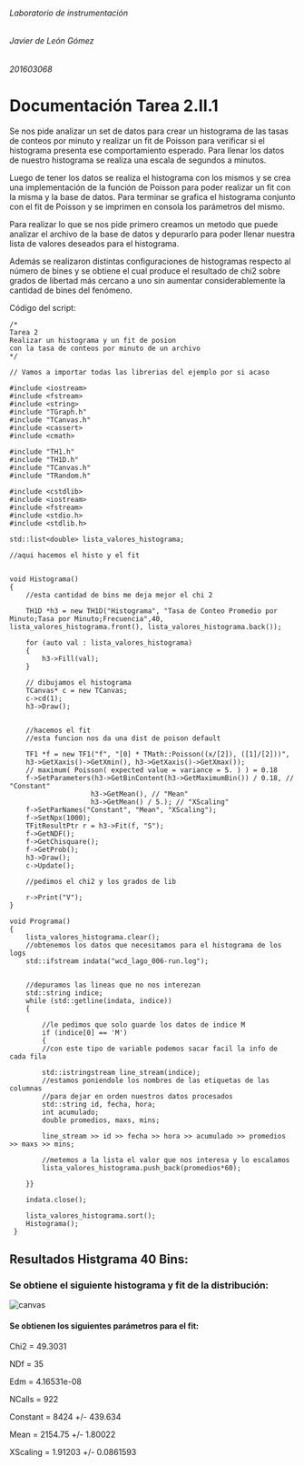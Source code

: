 ###### Laboratorio de instrumentación
###### Javier de León Gómez
###### 201603068


# Documentación Tarea 2.II.1


Se nos pide analizar un set de datos para crear un histograma de las tasas de conteos por minuto y realizar un fit de Poisson para verificar si el histograma presenta ese comportamiento esperado. Para llenar los datos de nuestro histograma se realiza una escala de segundos a minutos.

Luego de tener los datos se realiza el histograma con los mismos y se crea una implementación de la función de Poisson para poder realizar un fit con la misma y la base de datos. Para terminar se grafica el histograma conjunto con el fit de Poisson y se imprimen en consola los parámetros del mismo.


Para realizar lo que se nos pide primero creamos un metodo que puede analizar el archivo de la base de datos y depurarlo para poder llenar nuestra lista de valores deseados para el histograma.

Además se realizaron distintas configuraciones de histogramas respecto al número de bines y se obtiene el cual produce el resultado de chi2 sobre grados de libertad más cercano a uno sin aumentar considerablemente la cantidad de bines del fenómeno.


Código del script:


    /*
    Tarea 2
    Realizar un histograma y un fit de posion
    con la tasa de conteos por minuto de un archivo
    */

    // Vamos a importar todas las librerias del ejemplo por si acaso

    #include <iostream>
    #include <fstream>
    #include <string>
    #include "TGraph.h"
    #include "TCanvas.h"
    #include <cassert>
    #include <cmath>

    #include "TH1.h"
    #include "TH1D.h"
    #include "TCanvas.h"
    #include "TRandom.h"

    #include <cstdlib>
    #include <iostream>
    #include <fstream>
    #include <stdio.h>
    #include <stdlib.h>

    std::list<double> lista_valores_histograma;

    //aqui hacemos el histo y el fit


    void Histograma()
    {
        //esta cantidad de bins me deja mejor el chi 2

        TH1D *h3 = new TH1D("Histograma", "Tasa de Conteo Promedio por Minuto;Tasa por Minuto;Frecuencia",40, lista_valores_histograma.front(), lista_valores_histograma.back());

        for (auto val : lista_valores_histograma)
        {
            h3->Fill(val);
        }

        // dibujamos el histograma
        TCanvas* c = new TCanvas;
        c->cd(1);
        h3->Draw();


        //hacemos el fit 
        //esta funcion nos da una dist de poison default

        TF1 *f = new TF1("f", "[0] * TMath::Poisson((x/[2]), ([1]/[2]))",
        h3->GetXaxis()->GetXmin(), h3->GetXaxis()->GetXmax());
        // maximum( Poisson( expected value = variance = 5. ) ) = 0.18
        f->SetParameters(h3->GetBinContent(h3->GetMaximumBin()) / 0.18, // "Constant"
                        h3->GetMean(), // "Mean"
                        h3->GetMean() / 5.); // "XScaling"
        f->SetParNames("Constant", "Mean", "XScaling");
        f->SetNpx(1000);
        TFitResultPtr r = h3->Fit(f, "S"); 
        f->GetNDF();
        f->GetChisquare();
        f->GetProb();
        h3->Draw();
        c->Update();

        //pedimos el chi2 y los grados de lib

        r->Print("V");
    }

    void Programa()
    {
        lista_valores_histograma.clear();
        //obtenemos los datos que necesitamos para el histograma de los logs
        std::ifstream indata("wcd_lago_006-run.log");


        //depuramos las lineas que no nos interezan
        std::string indice;
        while (std::getline(indata, indice))
        {

            //le pedimos que solo guarde los datos de indice M
            if (indice[0] == 'M')
            {
            //con este tipo de variable podemos sacar facil la info de cada fila

            std::istringstream line_stream(indice);
            //estamos poniendole los nombres de las etiquetas de las columnas
            //para dejar en orden nuestros datos procesados
            std::string id, fecha, hora;
            int acumulado;
            double promedios, maxs, mins;

            line_stream >> id >> fecha >> hora >> acumulado >> promedios >> maxs >> mins; 

            //metemos a la lista el valor que nos interesa y lo escalamos
            lista_valores_histograma.push_back(promedios*60);

        }}    

        indata.close();

        lista_valores_histograma.sort();
        Histograma();
     }
     
 ## Resultados Histgrama 40 Bins:
 
 ### Se obtiene el siguiente histograma y fit de la distribución:
 

 ![canvas](https://user-images.githubusercontent.com/100542213/232902143-f34f9c5a-8f5e-4d94-9273-8f1a1c8c6f84.png)

 #### Se obtienen los siguientes parámetros para el fit:
 

Chi2                      =      49.3031

NDf                       =           35

Edm                       =  4.16531e-08

NCalls                    =          922

Constant                  =         8424   +/-   439.634    

Mean                      =      2154.75   +/-   1.80022 

XScaling                  =      1.91203   +/-   0.0861593   


 
 
